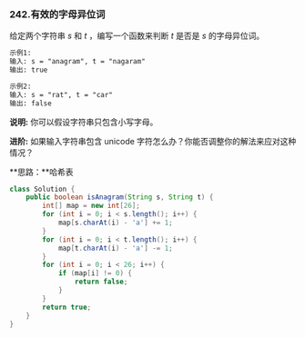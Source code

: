 ### 242.有效的字母异位词

给定两个字符串 *s* 和 *t* ，编写一个函数来判断 *t* 是否是 *s* 的字母异位词。

``` markdown
示例1:
输入: s = "anagram", t = "nagaram"
输出: true

示例2:
输入: s = "rat", t = "car"
输出: false
```

**说明:**
你可以假设字符串只包含小写字母。

**进阶:**
如果输入字符串包含 unicode 字符怎么办？你能否调整你的解法来应对这种情况？



**思路：**哈希表

``` java
class Solution {
    public boolean isAnagram(String s, String t) {
        int[] map = new int[26];
        for (int i = 0; i < s.length(); i++) {
            map[s.charAt(i) - 'a'] += 1;
        }
        for (int i = 0; i < t.length(); i++) {
            map[t.charAt(i) - 'a'] -= 1;
        }
        for (int i = 0; i < 26; i++) {
            if (map[i] != 0) {
                return false;
            }
        }
        return true;
    }
}
```

